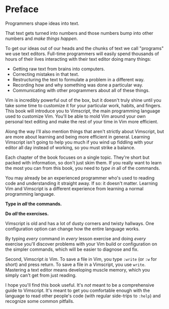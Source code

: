 Preface
=======

Programmers shape ideas into text.

That text gets turned into numbers and those numbers bump into other numbers
and *make things happen*.

To get our ideas out of our heads and the chunks of text we call "programs" we
use text editors.  Full-time programmers will easily spend thousands of hours
of their lives interacting with their text editor doing many things:

* Getting raw text from brains into computers.
* Correcting mistakes in that text.
* Restructuring the text to formulate a problem in a different way.
* Recording how and why something was done a particular way.
* Communicating with other programmers about all of these things.

Vim is incredibly powerful out of the box, but it doesn't truly shine until you
take some time to customize it for your particular work, habits, and fingers.
This book will introduce you to Vimscript, the main programming language used to
customize Vim.  You'll be able to mold Vim around your own personal text editing
and make the rest of your time in Vim more efficient.

Along the way I'll also mention things that aren't strictly about Vimscript, but
are more about learning and being more efficient in general.  Learning Vimscript
isn't going to help you much if you wind up fiddling with your editor all day
instead of working, so you must strike a balance.

Each chapter of the book focuses on a single topic.  They're short but packed
with information, so don't just skim them.  If you really want to learn the most
you can from this book, you need to *type in* all of the commands.

You may already be an experienced programmer who's used to reading code and
understanding it straight away.  If so: it doesn't matter.  Learning Vim and
Vimscript is a different experience from learning a normal programming language.

**Type in *all* the commands.**

**Do *all* the exercises.**

Vimscript is old and has a lot of dusty corners and twisty hallways.  One
configuration option can change how the entire language works.

By typing *every* command in *every* lesson exercise and doing *every* exercise
you'll discover problems with your Vim build or configuration on the simpler
commands, which will be easier to diagnose and fix.

Second, Vimscript *is* Vim.  To save a file in Vim, you type `:write` (or `:w`
for short) and press return.  To save a file in a Vimscript, you use `write`.
Mastering a text editor means developing muscle memory, which you simply can't
get from just reading.

I hope you'll find this book useful.  It's *not* meant to be a comprehensive
guide to Vimscript.  It's meant to get you comfortable enough with the language
to read other people's code (with regular side-trips to `:help`) and recognize
some common pitfalls.
